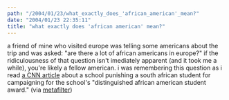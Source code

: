```yaml
---
path: "/2004/01/23/what_exactly_does_'african_american'_mean?" 
date: "2004/01/23 22:35:11" 
title: "what exactly does 'african american' mean?" 
---
```

<p>a friend of mine who visited europe was telling some americans about the trip and was asked: "are there a lot of african americans in europe?" if the ridiculousness of that question isn't imediately apparent (and it took me a while), you're likely a fellow american. i was remembering this question as i read <a href="http://www.cnn.com/2004/EDUCATION/01/22/king.controversy.ap/index.html">a CNN article</a> about a school punishing a south african student for campaigning for the school's "distinguished african american student award." (via <a href="http://www.metafilter.com/mefi/30901">metafilter</a>)</p>